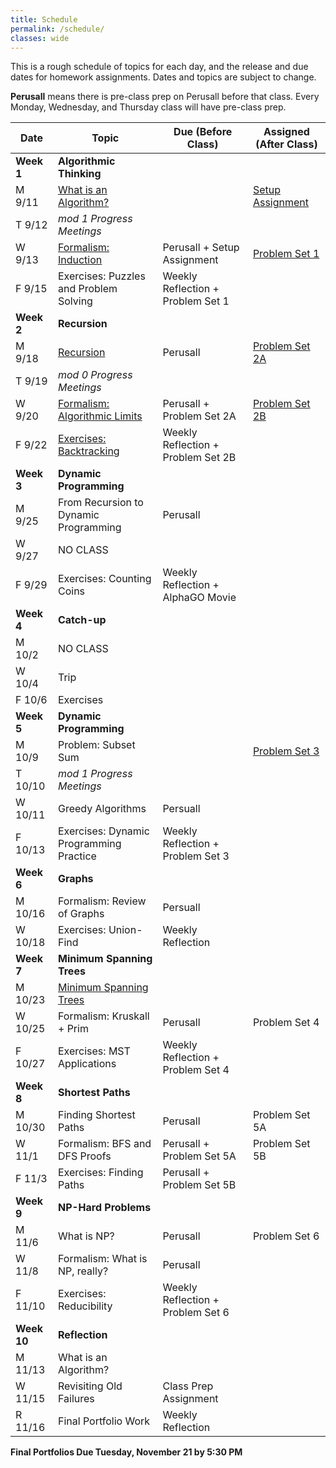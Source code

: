 ```yaml
---
title: Schedule
permalink: /schedule/
classes: wide
---
```


This is a rough schedule of topics for each day, and the release and due dates for homework assignments. Dates and topics are subject to change. 

**Perusall** means there is pre-class prep on Perusall before that class. Every Monday, Wednesday, and Thursday class will have pre-class prep. 

| Date	| Topic	| Due (Before Class) |	Assigned (After Class) |
| ------- | ----------| ------------- | -------------- |
| **Week 1** | **Algorithmic Thinking** | | |
| M 9/11 | [What is an Algorithm?][w1d1] | | [Setup Assignment][setup]
| T 9/12 | _mod 1 Progress Meetings_ 
| W 9/13 | [Formalism: Induction][w1d2] | Perusall + Setup Assignment | [Problem Set 1][ps1]
| F 9/15 | Exercises: Puzzles and Problem Solving | Weekly Reflection + Problem Set 1 | 
| **Week 2** | **Recursion** | | |
| M 9/18 | [Recursion][w2d1] | Perusall | [Problem Set 2A][ps2a]
| T 9/19 | _mod 0 Progress Meetings_
| W 9/20 | [Formalism: Algorithmic Limits][w2d2] | Perusall + Problem Set 2A | [Problem Set 2B][ps2b]
| F 9/22 | [Exercises: Backtracking][w2ex] | Weekly Reflection + Problem Set 2B
| **Week 3** | **Dynamic Programming** | | |
| M 9/25 | From Recursion to Dynamic Programming | Perusall | 
| W 9/27 | NO CLASS 
| F 9/29 | Exercises: Counting Coins | Weekly Reflection + AlphaGO Movie
| **Week 4** | **Catch-up** |
| M 10/2 | NO CLASS
| W 10/4 | Trip 
| F 10/6 | Exercises |
| **Week 5** | **Dynamic Programming** | | |
| M 10/9 | Problem: Subset Sum |  | [Problem Set 3][ps3]
| T 10/10 | _mod 1 Progress Meetings_
| W 10/11 | Greedy Algorithms | Persuall | 
| F 10/13 | Exercises: Dynamic Programming Practice | Weekly Reflection + Problem Set 3
| **Week 6** | **Graphs** | | |
| M 10/16 | Formalism: Review of Graphs | Persuall | 
| W 10/18 | Exercises: Union-Find | Weekly Reflection | 
| **Week 7** | **Minimum Spanning Trees** | | |
| M 10/23 | [Minimum Spanning Trees][w7d1] | | 
| W 10/25 | Formalism: Kruskall + Prim | Perusall  | Problem Set 4
| F 10/27 | Exercises: MST Applications | Weekly Reflection + Problem Set 4
| **Week 8** | **Shortest Paths** | | |
| M 10/30 | Finding Shortest Paths | Perusall | Problem Set 5A
| W 11/1 | Formalism: BFS and DFS Proofs | Perusall + Problem Set 5A | Problem Set 5B
| F 11/3 | Exercises: Finding Paths | Perusall + Problem Set 5B
| **Week 9** | **NP-Hard Problems** | | | 
| M 11/6 | What is NP? | Perusall | Problem Set 6
| W 11/8 | Formalism: What is NP, really? | Perusall | 
| F 11/10 | Exercises: Reducibility | Weekly Reflection + Problem Set 6
| **Week 10** | **Reflection** | | |
| M 11/13 | What is an Algorithm? 
| W 11/15 | Revisiting Old Failures | Class Prep Assignment
| R 11/16 | Final Portfolio Work | Weekly Reflection

**Final Portfolios Due Tuesday, November 21 by 5:30 PM**

[w1d1]: https://alackles.github.io/CMSC-510-FT-23/notes/w1d1
[w1d2]: https://alackles.github.io/CMSC-510-FT-23/notes/w1d2
[w2d1]: https://alackles.github.io/CMSC-510-FT-23/notes/w2d1
[w2d2]: https://alackles.github.io/CMSC-510-FT-23/notes/w2d2
[w2ex]: https://alackles.github.io/CMSC-510-FT-23/notes/w2ex
[w7d1]: https://alackles.github.io/CMSC-510-FT-23/notes/w7d1

[setup]: https://alackles.github.io/CMSC-510-FT-23/notes/setup
[ps1]: https://classroom.github.com/a/zaXiMXzr
[ps2a]: https://classroom.github.com/a/LqQo6KM5
[ps2b]: https://classroom.github.com/a/50bGVa8S
[ps3]: https://classroom.github.com/a/vDLlaw3w